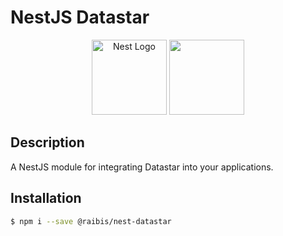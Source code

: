# NestJS Datastar

<p align="center" font-size="200px">
<img src="https://nestjs.com/img/logo-small.svg" width="120" alt="Nest Logo" />
<img width="120" height="120" src="https://data-star.dev/static/images/rocket-512x512.png">
</p>

## Description

A NestJS module for integrating Datastar into your applications.

## Installation

```bash
$ npm i --save @raibis/nest-datastar
```
